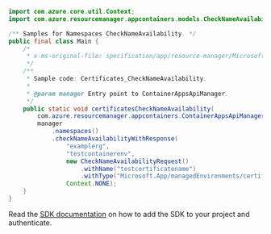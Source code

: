 ```java
import com.azure.core.util.Context;
import com.azure.resourcemanager.appcontainers.models.CheckNameAvailabilityRequest;

/** Samples for Namespaces CheckNameAvailability. */
public final class Main {
    /*
     * x-ms-original-file: specification/app/resource-manager/Microsoft.App/stable/2022-03-01/examples/Certificates_CheckNameAvailability.json
     */
    /**
     * Sample code: Certificates_CheckNameAvailability.
     *
     * @param manager Entry point to ContainerAppsApiManager.
     */
    public static void certificatesCheckNameAvailability(
        com.azure.resourcemanager.appcontainers.ContainerAppsApiManager manager) {
        manager
            .namespaces()
            .checkNameAvailabilityWithResponse(
                "examplerg",
                "testcontainerenv",
                new CheckNameAvailabilityRequest()
                    .withName("testcertificatename")
                    .withType("Microsoft.App/managedEnvironments/certificates"),
                Context.NONE);
    }
}
```

Read the [SDK documentation](https://github.com/Azure/azure-sdk-for-java/blob/azure-resourcemanager-appcontainers_1.0.0-beta.3/sdk/appcontainers/azure-resourcemanager-appcontainers/README.md) on how to add the SDK to your project and authenticate.
